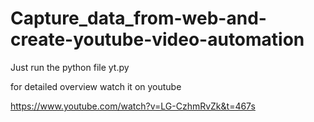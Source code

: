 # Capture_data_from-web-and-create-youtube-video-automation



Just run the python file yt.py

for detailed overview watch it on youtube 

https://www.youtube.com/watch?v=LG-CzhmRvZk&t=467s

